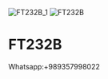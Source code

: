 ![FT232B_1](https://github.com/user-attachments/assets/13e6b5e7-bb2c-4705-b109-c6b838f77f62)
![FT232B](https://github.com/user-attachments/assets/6c465f29-11b7-43ed-b1bf-b3f87080d5df)
# FT232B
Whatsapp:+989357998022